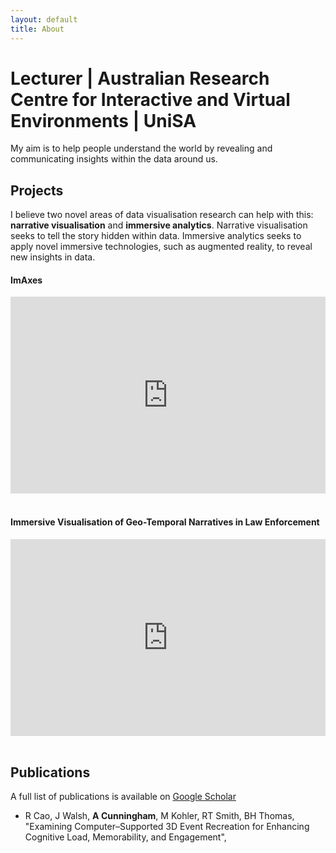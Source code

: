 ```yaml
---
layout: default
title: About
---
```


# Lecturer | Australian Research Centre for Interactive and Virtual Environments | UniSA

My aim is to help people understand the world by revealing and communicating insights within the data around us. 


## Projects

I believe two novel areas of data visualisation research can help with this: **narrative visualisation** and **immersive analytics**. Narrative visualisation seeks to tell the story hidden within data. Immersive analytics seeks to apply novel immersive technologies, such as augmented reality, to reveal new insights in data.

#### ImAxes

<div>
<iframe width="100%" height="315" src="https://www.youtube.com/embed/hxqJJ934Reg" frameborder="0" allow="autoplay; encrypted-media" allowfullscreen></iframe></div>
<br>

#### Immersive Visualisation of Geo-Temporal Narratives in Law Enforcement

<div>
<iframe width="100%" height="315" src="https://www.youtube.com/embed/E9uj9k90zvo" frameborder="0" allow="autoplay; encrypted-media" allowfullscreen></iframe></div>
<br>

## Publications

A full list of publications is available on [Google Scholar](https://scholar.google.com/citations?hl=en&user=6bJwVI0AAAAJ&view_op=list_works&sortby=pubdate)

* R Cao, J Walsh, **A Cunningham**, M Kohler, RT Smith, BH Thomas, "Examining Computer–Supported 3D Event Recreation for Enhancing Cognitive Load, Memorability, and Engagement", 



<!-- > This is a blockquote following a header.
>
> When something is important enough, you do it even if the odds are not in your favor.

### Header 3

```js
// Javascript code with syntax highlighting.
var fun = function lang(l) {
  dateformat.i18n = require('./lang/' + l)
  return true;
}
```

# Publications -->



<!-- #### Header 4

*   This is an unordered list following a header.
*   This is an unordered list following a header.
*   This is an unordered list following a header.

##### Header 5

1.  This is an ordered list following a header.
2.  This is an ordered list following a header.
3.  This is an ordered list following a header. 

###### Header 6

| head1        | head two          | three |
|:-------------|:------------------|:------|
| ok           | good swedish fish | nice  |
| out of stock | good and plenty   | nice  |
| ok           | good `oreos`      | hmm   |
| ok           | good `zoute` drop | yumm  |

### There's a horizontal rule below this.

* * *

### Here is an unordered list:

*   Item foo
*   Item bar
*   Item baz
*   Item zip

### And an ordered list:

1.  Item one
1.  Item two
1.  Item three
1.  Item four

### And a nested list:

- level 1 item
  - level 2 item
  - level 2 item
    - level 3 item
    - level 3 item
- level 1 item
  - level 2 item
  - level 2 item
  - level 2 item
- level 1 item
  - level 2 item
  - level 2 item
- level 1 item

### Small image

![Octocat](https://github.githubassets.com/images/icons/emoji/octocat.png)

### Large image

![Branching](https://guides.github.com/activities/hello-world/branching.png)


### Definition lists can be used with HTML syntax.

<dl>
<dt>Name</dt>
<dd>Godzilla</dd>
<dt>Born</dt>
<dd>1952</dd>
<dt>Birthplace</dt>
<dd>Japan</dd>
<dt>Color</dt>
<dd>Green</dd>
</dl>

```
Long, single-line code blocks should not wrap. They should horizontally scroll if they are too long. This line should be long enough to demonstrate this.
```

```
The final element.
```
-->